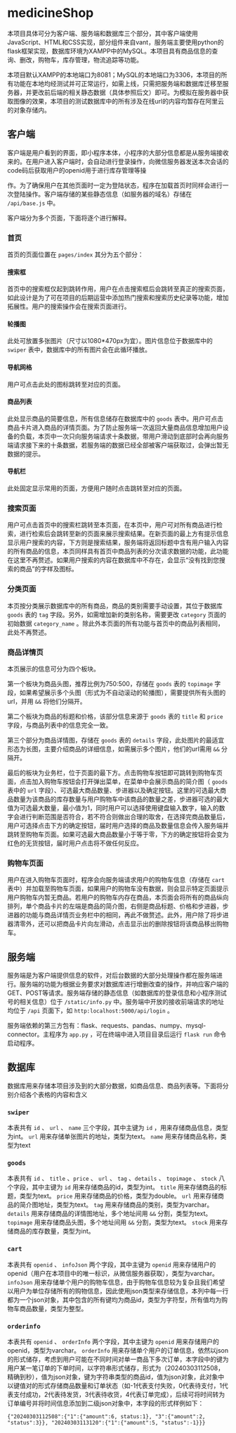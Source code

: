 # medicineShop

本项目具体可分为客户端、服务端和数据库三个部分，其中客户端使用JavaScript、HTML和CSS实现，部分组件来自vant，服务端主要使用python的flask框架实现，数据库环境为XAMPP中的MySQL。本项目具有商品信息的查询、删改，购物车，库存管理，物流追踪等功能。

本项目默认XAMPP的本地端口为8081；MySQL的本地端口为3306，本项目的所有功能在本地均经测试并可正常运行，如需上线，只需把服务端和数据库迁移至服务器，并更改前后端的相关静态数据（具体参照后文）即可。为模拟在服务器中获取图像的效果，本项目的测试数据库中的所有涉及在线url的内容均暂存在阿里云的对象存储内。

## 客户端

客户端是用户看到的界面，即小程序本体，小程序的大部分信息都是从服务端接收来的。在用户进入客户端时，会自动进行登录操作，向微信服务器发送本次会话的code码后获取用户的openid用于进行库存管理等操

作。为了确保用户在其他页面时一定为登陆状态，程序在加载首页时同样会进行一次登陆操作。客户端存储的某些静态信息（如服务器的域名）存储在 `/api/base.js` 中。

客户端分为多个页面，下面将逐个进行解释。

### 首页

首页的页面位置在 `pages/index` 其分为五个部分：

#### 搜索框

首页中的搜索框仅起到跳转作用，用户在点击搜索框后会跳转至真正的搜索页面，如此设计是为了可在项目的后期运营中添加热门搜索和搜索历史纪录等功能，增加拓展性。用户的搜索操作会在搜索页面进行。

#### 轮播图

此处可放置多张图片（尺寸以1080*470px为宜）。图片信息位于数据库中的 `swiper` 表中，数据库中的所有图片会在此循环播放。

#### 导航网格

用户可点击此处的图标跳转至对应的页面。

#### 商品列表

此处显示商品的简要信息，所有信息储存在数据库中的 `goods` 表中。用户可点击商品卡片进入商品的详情页面。为了防止服务端一次返回大量商品信息增加用户设备的负载，本页中一次只向服务端请求十条数据，带用户滑动到底部时会再向服务端请求接下来的十条数据，若服务端的数据已经全部被客户端获取过，会弹出暂无数据的提示。

#### 导航栏

此处固定显示常用的页面，方便用户随时点击跳转至对应的页面。

### 搜索页面

用户可点击首页中的搜索栏跳转至本页面，在本页中，用户可对所有商品进行检索，进行检索后会跳转至新的页面来展示搜索结果。在新页面的最上方有提示信息显示用户搜索的内容，下方则是搜索结果，服务端将返回标题中含有用户输入内容的所有商品的信息，本页同样具有首页中商品列表的分次请求数据的功能，此功能在这里不再赘述。如果用户搜索的内容在数据库中不存在，会显示“没有找到您搜索的商品”的字样及图标。

### 分类页面

本页按分类展示数据库中的所有商品，商品的类别需要手动设置，其位于数据库 `goods` 表的 `tag` 字段。另外，如需增加新的类别名称，需要更改 `category` 页面的初始数据 `category_name` 。除此外本页面的所有功能与首页中的商品列表相同，此处不再赘述。

### 商品详情页

本页展示的信息可分为四个板块。

第一个板块为商品头图，推荐比例为750:500，存储在 `goods` 表的 `topimage` 字段，如果希望展示多个头图（形式为不自动滚动的轮播图），需要提供所有头图的url，并用 `&&` 将他们分隔开。

第二个板块为商品的标题和价格，该部分信息来源于 `goods` 表的 `title` 和 `price` 字段，与商品列表中的信息完全一致。

第三个部分为商品详情图，存储在 `goods` 表的 `details` 字段，此处图片的最适宜形态为长图，主要介绍商品的详细信息，如需展示多个图片，他们的url需用 `&&` 分隔开。

最后的板块为业务栏，位于页面的最下方。点击购物车按钮即可跳转到购物车页面，点击加入购物车按钮会打开弹出菜单，在菜单中会展示商品的简介图（ `goods` 表中的 `url` 字段）、可选最大商品数量、步进器以及确定按钮。这里的可选最大商品数量为该商品的库存数量与用户购物车中该商品的数量之差，步进器可选的最大值为可选最大数量，最小值为1，同时用户可以选择使用键盘输入数字，输入的数字会进行判断范围是否符合，若不符合则做出合理的取舍，在选择完商品数量后，用户可选择点击下方的确定按钮，届时用户选择的商品及数量信息会传入服务端并跳转至购物车页面。如果可选最大商品数量小于等于零，下方的确定按钮将会变为红色的无货按钮，届时用户点击将不做任何反应。

### 购物车页面

用户在进入购物车页面时，程序会向服务端请求用户的购物车信息（存储在 `cart` 表中）并加载至购物车页面，如果用户的购物车没有数据，则会显示特定页面提示用户购物车内暂无商品。若用户的购物车内存在商品，本页面会将所有的商品纵向排列，单个商品卡片的左端是商品的简介图，右侧是商品标题、价格和步进器，步进器的功能与商品详情页业务栏中的相同，再此不做赘述。此外，用户除了将步进器清零外，还可以把商品卡片向左滑动，点击显示出的删除按钮将该商品移出购物车。

## 服务端

服务端是为客户端提供信息的软件，对后台数据的大部分处理操作都在服务端进行。服务端的功能为根据业务要求对数据库进行增删改查的操作，并响应客户端的GET、POST等请求。服务端存储的静态信息（如数据库的登录信息和小程序测试号的相关信息）位于 `/static/info.py` 中。服务端中开放的接收前端请求的地址均位于 `/api` 页面下，如 `http:localhost:5000/api/login` 。

服务端依赖的第三方包有：flask、requests、pandas、numpy、mysql-connector。主程序为 `app.py` ，可在终端中进入项目目录后运行 `flask run` 命令启动程序。

## 数据库

数据库用来存储本项目涉及到的大部分数据，如商品信息、商品列表等。下面将分别介绍各个表格的内容和含义

### `swiper`

本表共有 `id` 、 `url` 、 `name` 三个字段，其中主键为 `id` ，用来存储商品信息，类型为int。 `url` 用来存储单张图片的地址，类型为text。 `name` 用来存储商品名称，类型为text

### `goods`

本表共有 `id` 、 `title`  、`price`  、 `url` 、 `tag` 、`details` 、 `topimage` 、 `stock` 八个字段，其中主键为 `id` 用来存储商品的id，类型为int。 `title` 用来存储商品的标题，类型为text。 `price` 用来存储商品的价格，类型为double。 `url` 用来存储商品的简介图地址，类型为text。 `tag` 用来存储商品的类别，类型为varchar。 `details` 用来存储商品的详情图地址，多个地址间用 `&&`  分割，类型为text。 `topimage` 用来存储商品头图，多个地址间用 `&&` 分割，类型为text。 `stock` 用来存储商品的库存数量，类型为int。

### `cart`

本表共有 `openid` 、 `infoJson`  两个字段，其中主键为 `openid` 用来存储用户的openid（用户在本项目中的唯一标识，从微信服务器获取），类型为varchar。 `infoJson` 用来存储单个用户的购物车信息，由于购物车信息较为复杂且我们希望以用户为单位存储所有的购物信息，因此使用json类型来存储信息，本列中每一行都为一个json对象，其中包含的所有键均为商品id，类型为字符型，所有值均为购物车商品数量，类型为整型。

###  `orderinfo`

本表共有 `openid` 、 `orderInfo` 两个字段，其中主键为 `openid` 用来存储用户的openid，类型为varchar。 `orderInfo` 用来存储单个用户的订单信息，依然以json的形式储存，考虑到用户可能在不同时间对单一商品下多次订单，本字段中的键为用户某一笔订单的下单时间，以字符串形式储存，形式为（20240303112508，精确到秒），值为json对象，键为字符串类型的商品id，值为json对象，此对象中以键值对的形式存储商品数量和订单状态（如-1代表支付失败，0代表待支付，1代表支付成功，2代表待发货，3代表待收货，4代表订单完成），后续可将时间转为订单编号并将时间信息添加到二级json对象中，本字段的形式样例如下：

`{"20240303112508":{"1":{"amount":6, status:1}, "3":{"amount":2, "status":3}}, "20240303113120":{"1":{"amount":5, "status":-1}}}`

